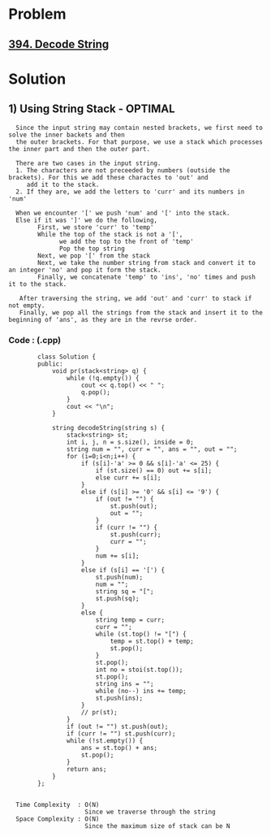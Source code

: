 # Problem

## [394. Decode String](https://leetcode.com/problems/decode-string/)


# Solution 

## 1) Using String Stack - OPTIMAL

      Since the input string may contain nested brackets, we first need to solve the inner backets and then 
      the outer brackets. For that purpose, we use a stack which processes the inner part and then the outer part.
      
      There are two cases in the input string.
      1. The characters are not preceeded by numbers (outside the brackets). For this we add these charactes to 'out' and 
         add it to the stack.
      2. If they are, we add the letters to 'curr' and its numbers in 'num'
      
      When we encounter '[' we push 'num' and '[' into the stack.
      Else if it was ']' we do the following,
            First, we store 'curr' to 'temp'
            While the top of the stack is not a '[',
                  we add the top to the front of 'temp'
                  Pop the top string
            Next, we pop '[' from the stack
            Next, we take the number string from stack and convert it to an integer 'no' and pop it form the stack.
            Finally, we concatenate 'temp' to 'ins', 'no' times and push it to the stack.
            
       After traversing the string, we add 'out' and 'curr' to stack if not empty.
       Finally, we pop all the strings from the stack and insert it to the beginning of 'ans', as they are in the revrse order.
      
      
   ### Code : (.cpp)
    
            class Solution {
            public:
                void pr(stack<string> q) {
                    while (!q.empty()) {
                        cout << q.top() << " ";
                        q.pop();
                    }
                    cout << "\n";
                }

                string decodeString(string s) {
                    stack<string> st;
                    int i, j, n = s.size(), inside = 0;
                    string num = "", curr = "", ans = "", out = "";
                    for (i=0;i<n;i++) {
                        if (s[i]-'a' >= 0 && s[i]-'a' <= 25) {
                            if (st.size() == 0) out += s[i];
                            else curr += s[i];
                        }
                        else if (s[i] >= '0' && s[i] <= '9') {
                            if (out != "") {
                                st.push(out);
                                out = "";
                            }
                            if (curr != "") {
                                st.push(curr);
                                curr = "";
                            }
                            num += s[i];
                        }
                        else if (s[i] == '[') {
                            st.push(num);
                            num = "";
                            string sq = "[";
                            st.push(sq);
                        } 
                        else {
                            string temp = curr;
                            curr = "";
                            while (st.top() != "[") {
                                temp = st.top() + temp;
                                st.pop();
                            }
                            st.pop();
                            int no = stoi(st.top());
                            st.pop();
                            string ins = "";
                            while (no--) ins += temp;
                            st.push(ins);
                        }
                        // pr(st);
                    }
                    if (out != "") st.push(out);
                    if (curr != "") st.push(curr);
                    while (!st.empty()) {
                        ans = st.top() + ans;
                        st.pop();
                    }
                    return ans;
                }
            };

 
      Time Complexity  : O(N) 
                         Since we traverse through the string
      Space Complexity : O(N)
                         Since the maximum size of stack can be N
